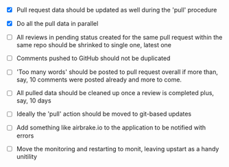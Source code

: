 
- [x] Pull request data should be updated as well during the 'pull' procedure
- [x] Do all the pull data in parallel

- [ ] All reviews in pending status created for the same pull request within the same repo should be shrinked to single one, latest one
- [ ] Comments pushed to GitHub should not be duplicated
- [ ] 'Too many words' should be posted to pull request overall if more than, say, 10 comments were posted already and more to come.
- [ ] All pulled data should be cleaned up once a review is completed plus, say, 10 days
- [ ] Ideally the 'pull' action should be moved to git-based updates
- [ ] Add something like airbrake.io to the application to be notified with errors
- [ ] Move the monitoring and restarting to monit, leaving upstart as a handy unitility

